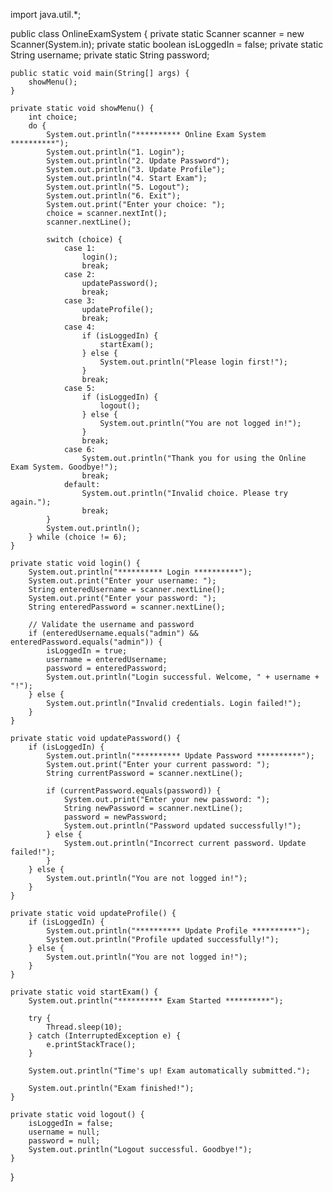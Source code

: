 import java.util.*;

public class OnlineExamSystem {
    private static Scanner scanner = new Scanner(System.in);
    private static boolean isLoggedIn = false;
    private static String username;
    private static String password;

    public static void main(String[] args) {
        showMenu();
    }

    private static void showMenu() {
        int choice;
        do {
            System.out.println("********** Online Exam System **********");
            System.out.println("1. Login");
            System.out.println("2. Update Password");
            System.out.println("3. Update Profile");
            System.out.println("4. Start Exam");
            System.out.println("5. Logout");
            System.out.println("6. Exit");
            System.out.print("Enter your choice: ");
            choice = scanner.nextInt();
            scanner.nextLine(); 

            switch (choice) {
                case 1:
                    login();
                    break;
                case 2:
                    updatePassword();
                    break;
                case 3:
                    updateProfile();
                    break;
                case 4:
                    if (isLoggedIn) {
                        startExam();
                    } else {
                        System.out.println("Please login first!");
                    }
                    break;
                case 5:
                    if (isLoggedIn) {
                        logout();
                    } else {
                        System.out.println("You are not logged in!");
                    }
                    break;
                case 6:
                    System.out.println("Thank you for using the Online Exam System. Goodbye!");
                    break;
                default:
                    System.out.println("Invalid choice. Please try again.");
                    break;
            }
            System.out.println();
        } while (choice != 6);
    }

    private static void login() {
        System.out.println("********** Login **********");
        System.out.print("Enter your username: ");
        String enteredUsername = scanner.nextLine();
        System.out.print("Enter your password: ");
        String enteredPassword = scanner.nextLine();

        // Validate the username and password
        if (enteredUsername.equals("admin") && enteredPassword.equals("admin")) {
            isLoggedIn = true;
            username = enteredUsername;
            password = enteredPassword;
            System.out.println("Login successful. Welcome, " + username + "!");
        } else {
            System.out.println("Invalid credentials. Login failed!");
        }
    }

    private static void updatePassword() {
        if (isLoggedIn) {
            System.out.println("********** Update Password **********");
            System.out.print("Enter your current password: ");
            String currentPassword = scanner.nextLine();

            if (currentPassword.equals(password)) {
                System.out.print("Enter your new password: ");
                String newPassword = scanner.nextLine();
                password = newPassword;
                System.out.println("Password updated successfully!");
            } else {
                System.out.println("Incorrect current password. Update failed!");
            }
        } else {
            System.out.println("You are not logged in!");
        }
    }

    private static void updateProfile() {
        if (isLoggedIn) {
            System.out.println("********** Update Profile **********");
            System.out.println("Profile updated successfully!");
        } else {
            System.out.println("You are not logged in!");
        }
    }

    private static void startExam() {
        System.out.println("********** Exam Started **********");

        try {
            Thread.sleep(10); 
        } catch (InterruptedException e) {
            e.printStackTrace();
        }

        System.out.println("Time's up! Exam automatically submitted.");

        System.out.println("Exam finished!");
    }

    private static void logout() {
        isLoggedIn = false;
        username = null;
        password = null;
        System.out.println("Logout successful. Goodbye!");
    }
}
